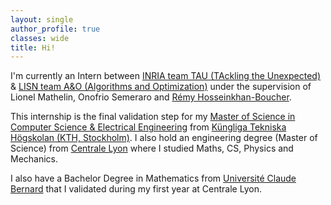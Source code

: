 ```yaml
---
layout: single
author_profile: true
classes: wide
title: Hi!
---
```


I'm currently an Intern between [INRIA team TAU (TAckling the Unexpected)](https://www.inria.fr/fr/tau) & [LISN team A&O (Algorithms and Optimization)](https://www.lisn.upsaclay.fr/recherche/departements-et-equipes/algorithmes-apprentissage-et-calcul/apprentissage-et-optimisation-2/) under the supervision of Lionel Mathelin, Onofrio Semeraro and [Rémy Hosseinkhan-Boucher](https://rehoss.github.io/). 

This internship is the final validation step for my [Master of Science in Computer Science & Electrical Engineering](https://www.kth.se/en/studies/master/systems-control-robotics/msc-systems-control-and-robotics-1.8733) from [Küngliga Tekniska Högskolan (KTH, Stockholm)](https://www.kth.se/en). I also hold an engineering degree (Master of Science) from [Centrale Lyon](https://www.ec-lyon.fr/) where I studied Maths, CS, Physics and Mechanics. 

I also have a Bachelor Degree in Mathematics from [Université Claude Bernard](https://www.univ-lyon1.fr/) that I validated during my first year at Centrale Lyon.

